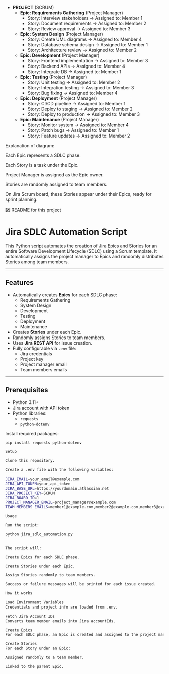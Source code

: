 - **PROJECT** (SCRUM)
  - **Epic: Requirements Gathering** (Project Manager)
    - Story: Interview stakeholders → Assigned to: Member 1
    - Story: Document requirements → Assigned to: Member 2
    - Story: Review approval → Assigned to: Member 3
  - **Epic: System Design** (Project Manager)
    - Story: Create UML diagrams → Assigned to: Member 4
    - Story: Database schema design → Assigned to: Member 1
    - Story: Architecture review → Assigned to: Member 2
  - **Epic: Development** (Project Manager)
    - Story: Frontend implementation → Assigned to: Member 3
    - Story: Backend APIs → Assigned to: Member 4
    - Story: Integrate DB → Assigned to: Member 1
  - **Epic: Testing** (Project Manager)
    - Story: Unit testing → Assigned to: Member 2
    - Story: Integration testing → Assigned to: Member 3
    - Story: Bug fixing → Assigned to: Member 4
  - **Epic: Deployment** (Project Manager)
    - Story: CI/CD pipeline → Assigned to: Member 1
    - Story: Deploy to staging → Assigned to: Member 2
    - Story: Deploy to production → Assigned to: Member 3
  - **Epic: Maintenance** (Project Manager)
    - Story: Monitor system → Assigned to: Member 4
    - Story: Patch bugs → Assigned to: Member 1
    - Story: Feature updates → Assigned to: Member 2

Explanation of diagram:

Each Epic represents a SDLC phase.

Each Story is a task under the Epic.

Project Manager is assigned as the Epic owner.

Stories are randomly assigned to team members.

On Jira Scrum board, these Stories appear under their Epics, ready for sprint planning.

2️⃣ README for this project
# Jira SDLC Automation Script

This Python script automates the creation of Jira Epics and Stories for an entire Software Development Lifecycle (SDLC) using a Scrum template. It automatically assigns the project manager to Epics and randomly distributes Stories among team members.

---

## Features
- Automatically creates **Epics** for each SDLC phase:
  - Requirements Gathering
  - System Design
  - Development
  - Testing
  - Deployment
  - Maintenance
- Creates **Stories** under each Epic.
- Randomly assigns Stories to team members.
- Uses **Jira REST API** for issue creation.
- Fully configurable via `.env` file:
  - Jira credentials
  - Project key
  - Project manager email
  - Team members emails

---

## Prerequisites

- Python 3.11+
- Jira account with API token
- Python libraries:
  - `requests`
  - `python-dotenv`

Install required packages:
```bash
pip install requests python-dotenv

Setup

Clone this repository.

Create a .env file with the following variables:

JIRA_EMAIL=your_email@example.com
JIRA_API_TOKEN=your_api_token
JIRA_BASE_URL=https://yourdomain.atlassian.net
JIRA_PROJECT_KEY=SCRUM
JIRA_BOARD_ID=1
PROJECT_MANAGER_EMAIL=project_manager@example.com
TEAM_MEMBERS_EMAILS=member1@example.com,member2@example.com,member3@example.com

Usage

Run the script:

python jira_sdlc_automation.py


The script will:

Create Epics for each SDLC phase.

Create Stories under each Epic.

Assign Stories randomly to team members.

Success or failure messages will be printed for each issue created.

How it works

Load Environment Variables
Credentials and project info are loaded from .env.

Fetch Jira Account IDs
Converts team member emails into Jira accountIds.

Create Epics
For each SDLC phase, an Epic is created and assigned to the project manager.

Create Stories
For each Story under an Epic:

Assigned randomly to a team member.

Linked to the parent Epic.
